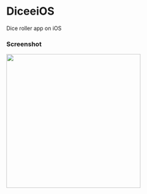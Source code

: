 # DiceeiOS
Dice roller app on iOS

### Screenshot

<p align="left">
  <img src="https://i.imgur.com/GUyV09G.gif" width="350"/>
</p>



